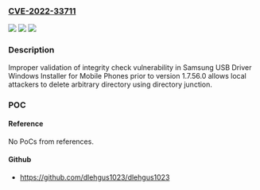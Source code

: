### [CVE-2022-33711](https://cve.mitre.org/cgi-bin/cvename.cgi?name=CVE-2022-33711)
![](https://img.shields.io/static/v1?label=Product&message=Samsung%20USB%20Driver%20Windows%20Installer%20for%20Mobile%20Phones&color=blue)
![](https://img.shields.io/static/v1?label=Version&message=n%2Fa&color=blue)
![](https://img.shields.io/static/v1?label=Vulnerability&message=CWE-354%20Improper%20Validation%20of%20Integrity%20Check%20Value&color=brighgreen)

### Description

Improper validation of integrity check vulnerability in Samsung USB Driver Windows Installer for Mobile Phones prior to version 1.7.56.0 allows local attackers to delete arbitrary directory using directory junction.

### POC

#### Reference
No PoCs from references.

#### Github
- https://github.com/dlehgus1023/dlehgus1023

